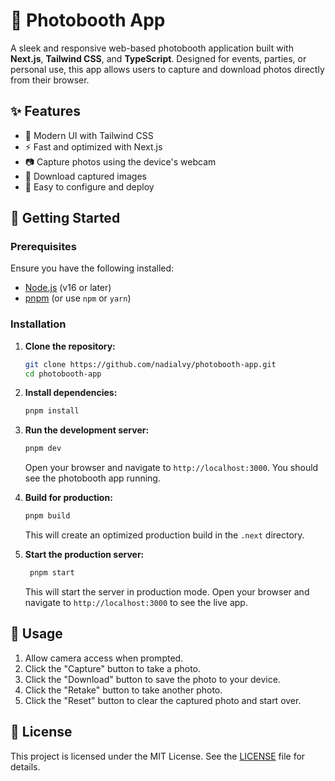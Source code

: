 # 📸 Photobooth App

A sleek and responsive web-based photobooth application built with **Next.js**, **Tailwind CSS**, and **TypeScript**. Designed for events, parties, or personal use, this app allows users to capture and download photos directly from their browser.

## ✨ Features

- 🎨 Modern UI with Tailwind CSS
- ⚡ Fast and optimized with Next.js
- 📷 Capture photos using the device's webcam
- 💾 Download captured images
- 🔧 Easy to configure and deploy

## 🚀 Getting Started

### Prerequisites

Ensure you have the following installed:

- [Node.js](https://nodejs.org/) (v16 or later)
- [pnpm](https://pnpm.io/) (or use `npm` or `yarn`)

### Installation

1. **Clone the repository:**

   ```bash
   git clone https://github.com/nadialvy/photobooth-app.git
   cd photobooth-app
   ```

2. **Install dependencies:**

   ```bash
   pnpm install
   ```

3. **Run the development server:**
   ```bash
   pnpm dev
   ```
   Open your browser and navigate to `http://localhost:3000`. You should see the photobooth app running.
4. **Build for production:**

   ```bash
   pnpm build
   ```

   This will create an optimized production build in the `.next` directory.

5. **Start the production server:**
   ```bash
    pnpm start
   ```
   This will start the server in production mode. Open your browser and navigate to `http://localhost:3000` to see the live app.

## 📸 Usage

1. Allow camera access when prompted.
2. Click the "Capture" button to take a photo.
3. Click the "Download" button to save the photo to your device.
4. Click the "Retake" button to take another photo.
5. Click the "Reset" button to clear the captured photo and start over.

## 📄 License

This project is licensed under the MIT License. See the [LICENSE](LICENSE) file for details.
